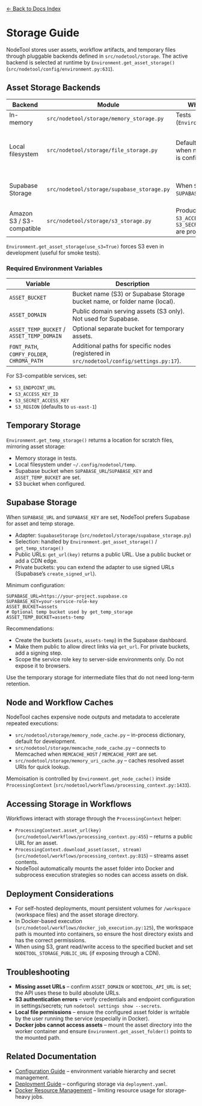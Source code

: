[← Back to Docs Index](index.md)

# Storage Guide

NodeTool stores user assets, workflow artifacts, and temporary files through pluggable backends defined in `src/nodetool/storage`. The active backend is selected at runtime by `Environment.get_asset_storage()` (`src/nodetool/config/environment.py:631`).

## Asset Storage Backends

| Backend | Module | When it is used | Notes |
|---------|--------|-----------------|-------|
| In-memory | `src/nodetool/storage/memory_storage.py` | Tests (`Environment.is_test()`) | Keeps data in process-local dictionaries. |
| Local filesystem | `src/nodetool/storage/file_storage.py` | Default for development when no cloud storage is configured | Stores assets under `Environment.get_asset_folder()` (defaults to `~/.config/nodetool/assets`). URLs are served via the API (`/storage/*`). |
| Supabase Storage | `src/nodetool/storage/supabase_storage.py` | When `SUPABASE_URL` and `SUPABASE_KEY` are set | Uses a Supabase bucket for asset storage. Public buckets are recommended for direct URLs. |
| Amazon S3 / S3-compatible | `src/nodetool/storage/s3_storage.py` | Production, or when `S3_ACCESS_KEY_ID` or `S3_SECRET_ACCESS_KEY` are provided | Requires `S3_*` environment variables and optional custom endpoint for MinIO/Wasabi. |

`Environment.get_asset_storage(use_s3=True)` forces S3 even in development (useful for smoke tests).

### Required Environment Variables

| Variable | Description |
|----------|-------------|
| `ASSET_BUCKET` | Bucket name (S3) or Supabase Storage bucket name, or folder name (local). |
| `ASSET_DOMAIN` | Public domain serving assets (S3 only). Not used for Supabase. |
| `ASSET_TEMP_BUCKET` / `ASSET_TEMP_DOMAIN` | Optional separate bucket for temporary assets. |
| `FONT_PATH`, `COMFY_FOLDER`, `CHROMA_PATH` | Additional paths for specific nodes (registered in `src/nodetool/config/settings.py:17`). |

For S3-compatible services, set:

- `S3_ENDPOINT_URL`
- `S3_ACCESS_KEY_ID`
- `S3_SECRET_ACCESS_KEY`
- `S3_REGION` (defaults to `us-east-1`)

## Temporary Storage

`Environment.get_temp_storage()` returns a location for scratch files, mirroring asset storage:

- Memory storage in tests.
- Local filesystem under `~/.config/nodetool/temp`.
- Supabase bucket when `SUPABASE_URL`/`SUPABASE_KEY` and `ASSET_TEMP_BUCKET` are set.
- S3 bucket when configured.

## Supabase Storage

When `SUPABASE_URL` and `SUPABASE_KEY` are set, NodeTool prefers Supabase for asset and temp storage.

- Adapter: `SupabaseStorage` (`src/nodetool/storage/supabase_storage.py`)
- Selection: handled by `Environment.get_asset_storage()` / `get_temp_storage()`
- Public URLs: `get_url(key)` returns a public URL. Use a public bucket or add a CDN edge.
- Private buckets: you can extend the adapter to use signed URLs (Supabase’s `create_signed_url`).

Minimum configuration:

```
SUPABASE_URL=https://your-project.supabase.co
SUPABASE_KEY=your-service-role-key
ASSET_BUCKET=assets
# Optional temp bucket used by get_temp_storage
ASSET_TEMP_BUCKET=assets-temp
```

Recommendations:

- Create the buckets (`assets`, `assets-temp`) in the Supabase dashboard.
- Make them public to allow direct links via `get_url`. For private buckets, add a signing step.
- Scope the service role key to server-side environments only. Do not expose it to browsers.

Use the temporary storage for intermediate files that do not need long-term retention.

## Node and Workflow Caches

NodeTool caches expensive node outputs and metadata to accelerate repeated executions:

- `src/nodetool/storage/memory_node_cache.py` – in-process dictionary, default for development.
- `src/nodetool/storage/memcache_node_cache.py` – connects to Memcached when `MEMCACHE_HOST` / `MEMCACHE_PORT` are set.
- `src/nodetool/storage/memory_uri_cache.py` – caches resolved asset URIs for quick lookup.

Memoisation is controlled by `Environment.get_node_cache()` inside `ProcessingContext` (`src/nodetool/workflows/processing_context.py:1433`).

## Accessing Storage in Workflows

Workflows interact with storage through the `ProcessingContext` helper:

- `ProcessingContext.asset_url(key)` (`src/nodetool/workflows/processing_context.py:455`) – returns a public URL for an asset.
- `ProcessingContext.download_asset(asset, stream)` (`src/nodetool/workflows/processing_context.py:815`) – streams asset contents.
- NodeTool automatically mounts the asset folder into Docker and subprocess execution strategies so nodes can access assets on disk.

## Deployment Considerations

- For self-hosted deployments, mount persistent volumes for `/workspace` (workspace files) and the asset storage directory.  
- In Docker-based execution (`src/nodetool/workflows/docker_job_execution.py:125`), the workspace path is mounted into containers, so ensure the host directory exists and has the correct permissions.  
- When using S3, grant read/write access to the specified bucket and set `NODETOOL_STORAGE_PUBLIC_URL` (if exposing through a CDN).

## Troubleshooting

- **Missing asset URLs** – confirm `ASSET_DOMAIN` or `NODETOOL_API_URL` is set; the API uses these to build absolute URLs.
- **S3 authentication errors** – verify credentials and endpoint configuration in settings/secrets; run `nodetool settings show --secrets`.
- **Local file permissions** – ensure the configured asset folder is writable by the user running the service (especially in Docker).
- **Docker jobs cannot access assets** – mount the asset directory into the worker container and ensure `Environment.get_asset_folder()` points to the mounted path.

## Related Documentation

- [Configuration Guide](configuration.md) – environment variable hierarchy and secret management.  
- [Deployment Guide](deployment.md) – configuring storage via `deployment.yaml`.  
- [Docker Resource Management](docker-resource-management.md) – limiting resource usage for storage-heavy jobs.
